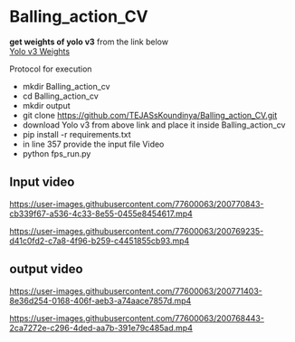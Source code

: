 # Balling_action_CV

**get weights of yolo v3** from the link below </br>
[Yolo v3 Weights](https://drive.google.com/file/d/1RpPGfl2TAvTSt-WZyxxMo5W3VsmzlFH7/view?usp=sharing)

Protocol for execution
- mkdir Balling_action_cv
- cd Balling_action_cv
- mkdir output
- git clone https://github.com/TEJASsKoundinya/Balling_action_CV.git
- download Yolo v3 from above link and place it inside Balling_action_cv
- pip install -r requirements.txt
- in line 357 provide the input file Video
- python fps_run.py

## Input video



https://user-images.githubusercontent.com/77600063/200770843-cb339f67-a536-4c33-8e55-0455e8454617.mp4



https://user-images.githubusercontent.com/77600063/200769235-d41c0fd2-c7a8-4f96-b259-c4451855cb93.mp4



## output video



https://user-images.githubusercontent.com/77600063/200771403-8e36d254-0168-406f-aeb3-a74aace7857d.mp4


https://user-images.githubusercontent.com/77600063/200768443-2ca7272e-c296-4ded-aa7b-391e79c485ad.mp4

